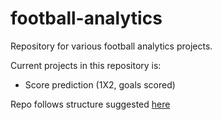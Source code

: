 # football-analytics

Repository for various football analytics projects.

Current projects in this repository is:

* Score prediction (1X2, goals scored)

Repo follows structure suggested [here](https://gist.github.com/ericmjl/27e50331f24db3e8f957d1fe7bbbe510)
